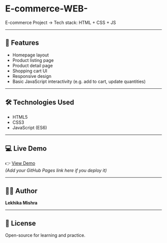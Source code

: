 # E-commerce-WEB-
E-commerce Project
→ Tech stack: HTML + CSS + JS


---

## 🚀 Features

- Homepage layout
- Product listing page
- Product detail page
- Shopping cart UI
- Responsive design
- Basic JavaScript interactivity (e.g. add to cart, update quantities)

---

## 🛠️ Technologies Used

- HTML5
- CSS3
- JavaScript (ES6)

---

## 💻 Live Demo

👉 [View Demo](#)  
*(Add your GitHub Pages link here if you deploy it)*

---

## 👩‍💻 Author

**Lekhika Mishra**

---

## 🔖 License

Open-source for learning and practice.
